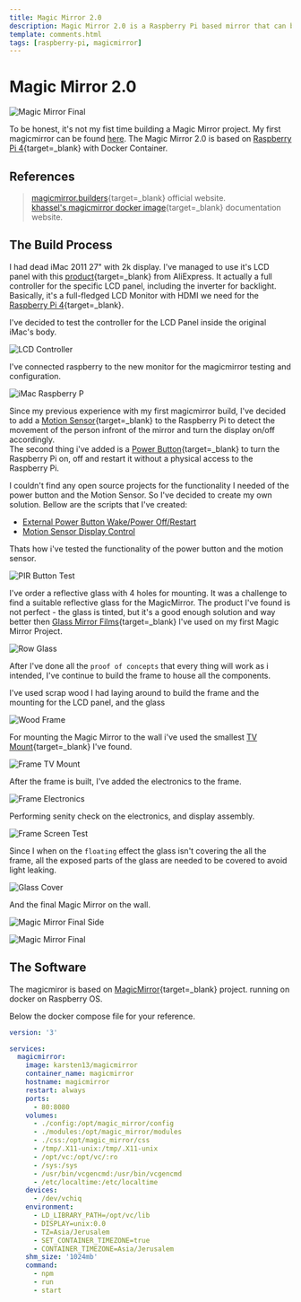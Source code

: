 ```yaml
---
title: Magic Mirror 2.0
description: Magic Mirror 2.0 is a Raspberry Pi based mirror that can be used to display information from various sources.
template: comments.html
tags: [raspberry-pi, magicmirror]
---
```


# Magic Mirror 2.0

![Magic Mirror Final][magicmirror-final-img]

To be honest, it's not my fist time building a Magic Mirror project. My first magicmirror can be found [here][old-magicmirror-project-url].
The Magic Mirror 2.0 is based on [Raspberry Pi 4][amazon-raspberry-pi-4-url]{target=\_blank} with Docker Container.

## References

> [magicmirror.builders][magicmirror-homepage-url]{target=\_blank} official website.  
> [khassel's magicmirror docker image][magicmirror-docker-build-url]{target=\_blank} documentation website.

## The Build Process

I had dead iMac 2011 27" with 2k display. I've managed to use it's LCD panel with this [product][aliexpress-lcd-contoller-url]{target=\_blank} from AliExpress. It actually a full controller for the specific LCD panel, including the inverter for backlight. Basically, it's a full-fledged LCD Monitor with HDMI we need for the [Raspberry Pi 4][amazon-raspberry-pi-4-url]{target=\_blank}.

I've decided to test the controller for the LCD Panel inside the original iMac's body.

![LCD Controller][lcd-controller-img]

I've connected raspberry to the new monitor for the magicmirror testing and configuration.

![iMac Raspberry P][imac-rasperry-pi-img]

Since my previous experience with my first magicmirror build, I've decided to add a [Motion Sensor][aliexpress-pir-sensor-url]{target=\_blank} to the Raspberry Pi to detect the movement of the person infront of the mirror and turn the display on/off accordingly.  
The second thing i've added is a [Power Button][aliexpress-button-url]{target=\_blank} to turn the Raspberry Pi on, off and restart it without a physical access to the Raspberry Pi.

I couldn't find any open source projects for the functionality I needed of the power button and the Motion Sensor. So I've decided to create my own solution. Bellow are the scripts that I've created:

- [External Power Button Wake/Power Off/Restart][motion-sensor-display-control-url]
- [Motion Sensor Display Control][motion-sensor-display-control-url]

Thats how i've tested the functionality of the power button and the motion sensor.

![PIR Button Test][pir-button-test-img]

I've order a reflective glass with 4 holes for mounting. It was a challenge to find a suitable reflective glass for the MagicMirror. The product I've found is not perfect - the glass is tinted, but it's a good enough solution and way better then [Glass Mirror Films][amazon-glass-mirror-film-url]{target=\_blank} I've used on my first Magic Mirror Project.

![Row Glass][row-glass-img]

After I've done all the `proof of concepts` that every thing will work as i intended, I've continue to build the frame to house all the components.

I've used scrap wood I had laying around to build the frame and the mounting for the LCD panel, and the glass

![Wood Frame][wood-frame-img]

For mounting the Magic Mirror to the wall i've used the smallest [TV Mount][amazon-tv-mount-url]{target=\_blank} I've found.

![Frame TV Mount][frame-tv-mount-img]

After the frame is built, I've added the electronics to the frame.

![Frame Electronics][frame-electronics-img]

Performing senity check on the electronics, and display assembly.

![Frame Screen Test][frame-screen-test-img]

Since I when on the `floating` effect the glass isn't covering the all the frame, all the exposed parts of the glass are needed to be covered to avoid light leaking.

![Glass Cover][glass-cover-img]

And the final Magic Mirror on the wall.

![Magic Mirror Final Side][magicmirror-final-side-img]

![Magic Mirror Final][magicmirror-final-img]

## The Software

The magicmiror is based on [MagicMirror][magicmirror-homepage-url]{target=\_blank} project. running on docker on Raspberry OS.

Below the docker compose file for your reference.

```yml
version: '3'

services:
  magicmirror:
    image: karsten13/magicmirror
    container_name: magicmirror
    hostname: magicmirror
    restart: always
    ports:
      - 80:8080
    volumes:
      - ./config:/opt/magic_mirror/config
      - ./modules:/opt/magic_mirror/modules
      - ./css:/opt/magic_mirror/css
      - /tmp/.X11-unix:/tmp/.X11-unix
      - /opt/vc:/opt/vc/:ro
      - /sys:/sys
      - /usr/bin/vcgencmd:/usr/bin/vcgencmd
      - /etc/localtime:/etc/localtime
    devices:
      - /dev/vchiq
    environment:
      - LD_LIBRARY_PATH=/opt/vc/lib
      - DISPLAY=unix:0.0
      - TZ=Asia/Jerusalem
      - SET_CONTAINER_TIMEZONE=true
      - CONTAINER_TIMEZONE=Asia/Jerusalem
    shm_size: '1024mb'
    command:
      - npm
      - run
      - start
```

<!-- appendices -->

<!-- urls -->

[magicmirror-homepage-url]: https://magicmirror.builders/ 'Magic Mirror Homepage'
[magicmirror-docker-build-url]: https://khassel.gitlab.io/magicmirror/ 'Magic Mirror Docker Build'
[old-magicmirror-project-url]: /raspberry-pi/projects/magic-mirror/ 'Magic Mirror Project'
[amazon-raspberry-pi-4-url]: https://amzn.to/3xJJLyG 'Amazon Raspberry Pi 4'
[aliexpress-lcd-contoller-url]: https://s.click.aliexpress.com/e/_9RQ0KF 'Aliexpress LCD Controller'
[aliexpress-pir-sensor-url]: https://s.click.aliexpress.com/e/_AfCHaP 'Aliexpress PIR Sensor'
[aliexpress-button-url]: https://s.click.aliexpress.com/e/_A6J5Jp 'Aliexpress Button'
[external-power-button-for-raspberry-pi-url]: docs/raspberry-pi/external-power-button/ 'External Power Button'
[motion-sensor-display-control-url]: docs/raspberry-pi/motion-sensor-display-control/ 'Motion Sensor Display Control'
[amazon-glass-mirror-film-url]: https://amzn.to/3OyMmBu 'Amazon Glass Mirror Film'
[amazon-tv-mount-url]: https://amzn.to/3xTDuQW 'Amazon TV Mount'

<!-- images -->

[magicmirror-final-img]: /assets/images/7b9035d6-c3b8-11ec-983a-277c87c79876.jpg 'Magic Mirror Final'
[lcd-controller-img]: /assets/images/e6531a42-c3bc-11ec-926f-efeac023c51f.JPG 'LCD Controller'
[imac-rasperry-pi-img]: /assets/images/96f0cf48-c3bd-11ec-bd26-3bb9671d2760.JPG 'iMac Raspberry Pi'
[pir-button-test-img]: /assets/images/849ac868-c3c1-11ec-bced-43218d8bdf1c.JPG 'PIR Button Test'
[row-glass-img]: /assets/images/b1db6a1e-c3c9-11ec-b82b-4f85c9b1fe37.JPG 'Row Glass'
[wood-frame-img]: /assets/images/89d51168-c3ca-11ec-8696-bb85fc9f7c43.JPG 'Wood Frame'
[frame-tv-mount-img]: /assets/images/5a524640-047a-44bd-a380-096ab786cd44.JPG 'Frame TV Mount'
[frame-electronics-img]: /assets/images/9bd60754-c3cb-11ec-8b9f-eb26a00d1231.jpg 'Frame Electronics'
[frame-screen-test-img]: /assets/images/d2bebf22-c3cb-11ec-a455-afd361c4ca85.jpg 'Frame Screen Test'
[glass-cover-img]: /assets/images/1f5e958c-c3cc-11ec-9baa-43c39fc35135.JPG 'Glass Cover'
[magicmirror-final-side-img]: /assets/images/ab8824e2-c3cc-11ec-b5ba-536c8b1ec876.JPG 'Magic Mirror Final Side'

<!--css-->

<!-- end appendices -->

